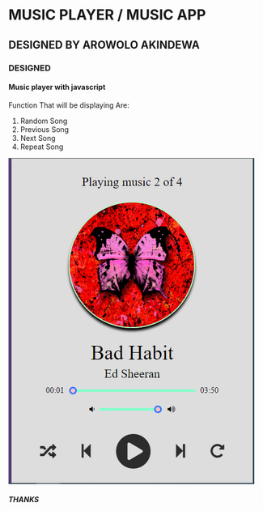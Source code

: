 # MUSIC PLAYER / MUSIC APP

## DESIGNED BY AROWOLO AKINDEWA

### DESIGNED

#### Music player with javascript

  Function That will be displaying Are:
  
1) Random Song
2) Previous Song
3) Next Song
4) Repeat Song

![Destop-veiw](/Images/Screenshot.png)

##### THANKS